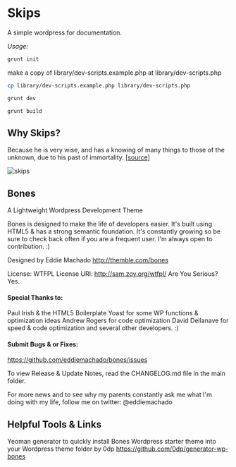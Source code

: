 # Skips
A simple wordpress for documentation.

*Usage:*

```bash
grunt init
```

make a copy of library/dev-scripts.example.php at library/dev-scripts.php

```bash
cp library/dev-scripts.example.php library/dev-scripts.php
```

```bash
grunt dev
```

```bash
grunt build
```

## Why Skips?
Because he is very wise, and has a knowing of many things to those of the unknown, due to his past of immortality. [[source]](http://regularshow.wikia.com/wiki/Skips)

![skips](http://i.imgur.com/B02EtAl.png)

## Bones
A Lightweight Wordpress Development Theme

Bones is designed to make the life of developers easier. It's built
using HTML5 & has a strong semantic foundation.
It's constantly growing so be sure to check back often if you are a
frequent user. I'm always open to contribution. :)

Designed by Eddie Machado
http://themble.com/bones

License: WTFPL
License URI: http://sam.zoy.org/wtfpl/
Are You Serious? Yes.

#### Special Thanks to:
Paul Irish & the HTML5 Boilerplate
Yoast for some WP functions & optimization ideas
Andrew Rogers for code optimization
David Dellanave for speed & code optimization
and several other developers. :)

#### Submit Bugs & or Fixes:
https://github.com/eddiemachado/bones/issues

To view Release & Update Notes, read the CHANGELOG.md file in the main folder.

For more news and to see why my parents constantly ask me what I'm
doing with my life, follow me on twitter: @eddiemachado

## Helpful Tools & Links

Yeoman generator to quickly install Bones Wordpress starter theme into your Wordpress theme folder
by 0dp
https://github.com/0dp/generator-wp-bones


